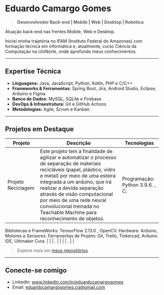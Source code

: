 # Eduardo Camargo Gomes

> **Desenvolvedor Back-end | Mobile | Web | Desktop | Robótica**

Atuação back-end nas frentes Mobile, Web e Desktop.

Iniciei minha trajetória no IFAM (Instituto Federal do Amazonas) com formação técnica em informática e, atualmente, curso Ciência da Computação na UniNorte, onde aprofundo meus conhecimentos.

---

## Expertise Técnica

- **Linguagens:** Java, JavaScript, Python, Kotlin, PHP e C/C++  
- **Frameworks & Ferramentas:** Spring Boot, Jira, Android Studio, Eclipse, Arduino e Figma
- **Banco de Dados:** MySQL, SQLite e Firebase
- **DevOps & Infraestrutura:** Git e GitHub Actions
- **Metodologias:** Agile, Scrum e Kanban  

---

## Projetos em Destaque

| Projeto | Descrição | Tecnologias |
|--------|-----------|-------------|
| Projeto Reciclagem | Este projeto tem a finalidade de agilizar e automatizar o processo de separação de materiais recicláveis (papel, plástico, vidro e metal) por meio de uma esteira integrada a um arduíno, que irá realizar a devida separação através de visão computacional por meio de uma rede neural convolucional treinada no Teachable Machine para reconhecimento de objetos. | Programação: Python 3.9.6. , C.
Bibliotecas e FrameWorks: TensorFlow 2.13.0 , OpenCV.
Hardware: Arduino, Motores e Sensores.
Ferramentas de Projeto: Git, Trello, Tinkercad, Arduino IDE, Ultimaker Cura. |
|  | . |  |
|  | . |  |

> Explore mais em [meus repositórios](https://github.com/E-CamargoGomesCG?tab=repositories).

---

## Conecte-se comigo

- LinkedIn: www.linkedin.com/in/eduardocamargogomes
- Email: eduardocamargogomes.cg@gmail.com

